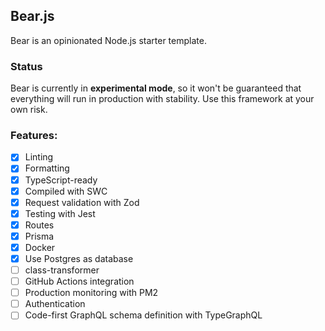 ## Bear.js

Bear is an opinionated Node.js starter template.

### Status

Bear is currently in **experimental mode**, so it won't be guaranteed that everything will run in production with stability. Use this framework at your own risk.

### Features:

- [x] Linting
- [x] Formatting
- [x] TypeScript-ready
- [x] Compiled with SWC
- [x] Request validation with Zod
- [x] Testing with Jest
- [x] Routes
- [x] Prisma
- [x] Docker
- [x] Use Postgres as database
- [ ] class-transformer
- [ ] GitHub Actions integration
- [ ] Production monitoring with PM2
- [ ] Authentication
- [ ] Code-first GraphQL schema definition with TypeGraphQL
